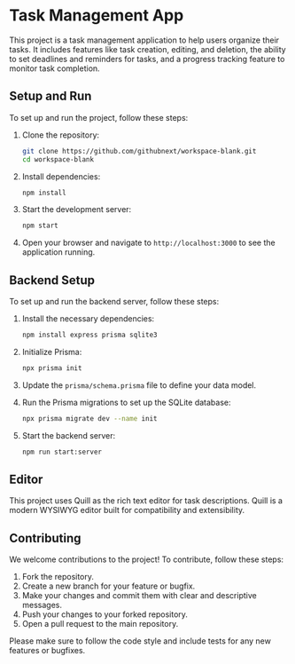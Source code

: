 # Task Management App

This project is a task management application to help users organize their tasks. It includes features like task creation, editing, and deletion, the ability to set deadlines and reminders for tasks, and a progress tracking feature to monitor task completion.

## Setup and Run

To set up and run the project, follow these steps:

1. Clone the repository:
   ```sh
   git clone https://github.com/githubnext/workspace-blank.git
   cd workspace-blank
   ```

2. Install dependencies:
   ```sh
   npm install
   ```

3. Start the development server:
   ```sh
   npm start
   ```

4. Open your browser and navigate to `http://localhost:3000` to see the application running.

## Backend Setup

To set up and run the backend server, follow these steps:

1. Install the necessary dependencies:
   ```sh
   npm install express prisma sqlite3
   ```

2. Initialize Prisma:
   ```sh
   npx prisma init
   ```

3. Update the `prisma/schema.prisma` file to define your data model.

4. Run the Prisma migrations to set up the SQLite database:
   ```sh
   npx prisma migrate dev --name init
   ```

5. Start the backend server:
   ```sh
   npm run start:server
   ```

## Editor

This project uses Quill as the rich text editor for task descriptions. Quill is a modern WYSIWYG editor built for compatibility and extensibility.

## Contributing

We welcome contributions to the project! To contribute, follow these steps:

1. Fork the repository.
2. Create a new branch for your feature or bugfix.
3. Make your changes and commit them with clear and descriptive messages.
4. Push your changes to your forked repository.
5. Open a pull request to the main repository.

Please make sure to follow the code style and include tests for any new features or bugfixes.
